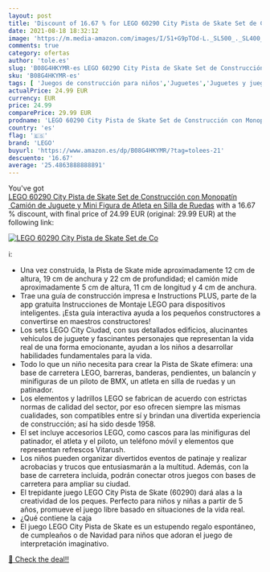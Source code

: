 ```yaml
---
layout: post
title: 'Discount of 16.67 % for LEGO 60290 City Pista de Skate Set de Co'
date: 2021-08-18 18:32:12
image: 'https://m.media-amazon.com/images/I/51+G9pTOd-L._SL500_._SL400_.jpg'
comments: true
category: ofertas
author: 'tole.es'
slug: 'B08G4HKYMR-es LEGO 60290 City Pista de Skate Set de Construcción con...'
sku: 'B08G4HKYMR-es'
tags: [ 'Juegos de construcción para niños','Juguetes','Juguetes y juegos','lego', ]
actualPrice: 24.99 EUR
currency: EUR
price: 24.99
comparePrice: 29.99 EUR
prodname: 'LEGO 60290 City Pista de Skate Set de Construcción con Monopatín  Camión de Juguete y Mini Figura de Atleta en Silla de Ruedas'
country: 'es'
flag: '🇪🇸'
brand: 'LEGO'
buyurl: 'https://www.amazon.es/dp/B08G4HKYMR/?tag=tolees-21'
descuento: '16.67'
average: '25.4863888888891'
---
```


You've got [LEGO 60290 City Pista de Skate Set de Construcción con Monopatín  Camión de Juguete y Mini Figura de Atleta en Silla de Ruedas](https://www.amazon.es/dp/B08G4HKYMR/?tag=tolees-21) with a  16.67 % discount, with final price of 24.99 EUR (original: 29.99 EUR) at the following link:

[![LEGO 60290 City Pista de Skate Set de Co](https://m.media-amazon.com/images/I/51+G9pTOd-L._SL500_._SL400_.jpg)](https://www.amazon.es/dp/B08G4HKYMR/?tag=tolees-21)

ℹ️:

- Una vez construida, la Pista de Skate mide aproximadamente 12 cm de altura, 19 cm de anchura y 22 cm de profundidad; el camión mide aproximadamente 5 cm de altura, 11 cm de longitud y 4 cm de anchura.
- Trae una guía de construcción impresa e Instructions PLUS, parte de la app gratuita Instrucciones de Montaje LEGO para dispositivos inteligentes. ¡Esta guía interactiva ayuda a los pequeños constructores a convertirse en maestros constructores!
- Los sets LEGO City Ciudad, con sus detallados edificios, alucinantes vehículos de juguete y fascinantes personajes que representan la vida real de una forma emocionante, ayudan a los niños a desarrollar habilidades fundamentales para la vida.
- Todo lo que un niño necesita para crear la Pista de Skate efímera: una base de carretera LEGO, barreras, banderas, pendientes, un balancín y minifiguras de un piloto de BMX, un atleta en silla de ruedas y un patinador.
- Los elementos y ladrillos LEGO se fabrican de acuerdo con estrictas normas de calidad del sector, por eso ofrecen siempre las mismas cualidades, son compatibles entre sí y brindan una divertida experiencia de construcción; así ha sido desde 1958.
- El set incluye accesorios LEGO, como cascos para las minifiguras del patinador, el atleta y el piloto, un teléfono móvil y elementos que representan refrescos Vitarush.
- Los niños pueden organizar divertidos eventos de patinaje y realizar acrobacias y trucos que entusiasmarán a la multitud. Además, con la base de carretera incluida, podrán conectar otros juegos con bases de carretera para ampliar su ciudad.
- El trepidante juego LEGO City Pista de Skate (60290) dará alas a la creatividad de los peques. Perfecto para niños y niñas a partir de 5 años, promueve el juego libre basado en situaciones de la vida real.
- ¿Qué contiene la caja
- El juego LEGO City Pista de Skate es un estupendo regalo espontáneo, de cumpleaños o de Navidad para niños que adoran el juego de interpretación imaginativo.

[🛒 Check the deal!!](https://www.amazon.es/dp/B08G4HKYMR/?tag=tolees-21)
